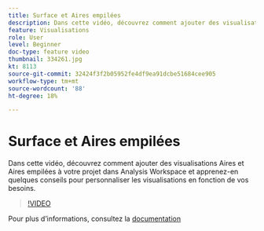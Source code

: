```yaml
---
title: Surface et Aires empilées
description: Dans cette vidéo, découvrez comment ajouter des visualisations Aires et Aires empilées à votre projet dans Analysis Workspace et apprenez-en quelques conseils pour personnaliser les visualisations en fonction de vos besoins.
feature: Visualisations
role: User
level: Beginner
doc-type: feature video
thumbnail: 334261.jpg
kt: 8113
source-git-commit: 32424f3f2b05952fe4df9ea91dcbe51684cee905
workflow-type: tm+mt
source-wordcount: '88'
ht-degree: 18%

---
```



# Surface et Aires empilées

Dans cette vidéo, découvrez comment ajouter des visualisations Aires et Aires empilées à votre projet dans Analysis Workspace et apprenez-en quelques conseils pour personnaliser les visualisations en fonction de vos besoins.

>[!VIDEO](https://video.tv.adobe.com/v/334261/?quality=12&learn=on)

Pour plus dʼinformations, consultez la [documentation](https://experienceleague.adobe.com/docs/analytics/analyze/analysis-workspace/visualizations/area.html?lang=en#)
